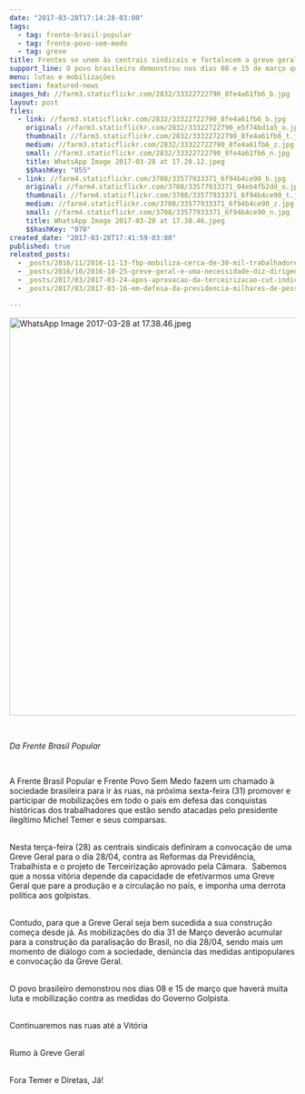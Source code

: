 ```yaml
---
date: "2017-03-28T17:14:28-03:00"
tags:
  - tag: frente-brasil-popular
  - tag: frente-povo-sem-medo
  - tag: greve
title: Frentes se unem às centrais sindicais e fortalecem a greve geral do 28 de abril
support_line: O povo brasileiro demonstrou nos dias 08 e 15 de março que haverá muita luta e mobilização contra as medidas do Governo Golpista.
menu: lutas e mobilizações
section: featured-news
images_hd: //farm3.staticflickr.com/2832/33322722790_8fe4a61fb6_b.jpg
layout: post
files:
  - link: //farm3.staticflickr.com/2832/33322722790_8fe4a61fb6_b.jpg
    original: //farm3.staticflickr.com/2832/33322722790_e5f74bd1a5_o.jpg
    thumbnail: //farm3.staticflickr.com/2832/33322722790_8fe4a61fb6_t.jpg
    medium: //farm3.staticflickr.com/2832/33322722790_8fe4a61fb6_z.jpg
    small: //farm3.staticflickr.com/2832/33322722790_8fe4a61fb6_n.jpg
    title: WhatsApp Image 2017-03-28 at 17.20.12.jpeg
    $$hashKey: "055"
  - link: //farm4.staticflickr.com/3708/33577933371_6f94b4ce90_b.jpg
    original: //farm4.staticflickr.com/3708/33577933371_04eb4fb2dd_o.jpg
    thumbnail: //farm4.staticflickr.com/3708/33577933371_6f94b4ce90_t.jpg
    medium: //farm4.staticflickr.com/3708/33577933371_6f94b4ce90_z.jpg
    small: //farm4.staticflickr.com/3708/33577933371_6f94b4ce90_n.jpg
    title: WhatsApp Image 2017-03-28 at 17.38.46.jpeg
    $$hashKey: "070"
created_date: "2017-03-28T17:41:59-03:00"
published: true
releated_posts:
  - _posts/2016/11/2016-11-13-fbp-mobiliza-cerca-de-30-mil-trabalhadores-do-campo-e-da-cidade-em-rn.md
  - _posts/2016/10/2016-10-25-greve-geral-e-uma-necessidade-diz-dirigente-da-cut.md
  - _posts/2017/03/2017-03-24-apos-aprovacao-da-terceirizacao-cut-indica-greve-geral-em-abril.md
  - _posts/2017/03/2017-03-16-em-defesa-da-previdencia-milhares-de-pessoas-se-manifestam-em-mato-grosso-do-sul.md

---
```

<p><img alt="WhatsApp Image 2017-03-28 at 17.38.46.jpeg" height="700" src="//farm4.staticflickr.com/3708/33577933371_6f94b4ce90_b.jpg" width="700" /></p>

<p>&nbsp;</p>

<p><em>Da Frente Brasil Popular</em></p>

<p>&nbsp;</p>

<p>A Frente Brasil Popular e Frente Povo Sem Medo fazem um chamado &agrave; sociedade brasileira para ir &agrave;s ruas, na pr&oacute;xima sexta-feira (31) promover e participar de mobiliza&ccedil;&otilde;es em todo o pa&iacute;s em defesa das conquistas hist&oacute;ricas dos trabalhadores que est&atilde;o sendo atacadas pelo presidente ileg&iacute;timo Michel Temer e seus comparsas.</p>

<p><br />
Nesta ter&ccedil;a-feira (28) as centrais sindicais definiram a convoca&ccedil;&atilde;o de uma Greve Geral para o dia 28/04, contra as Reformas da Previd&ecirc;ncia, Trabalhista e o projeto de Terceiriza&ccedil;&atilde;o aprovado pela C&acirc;mara.&nbsp; Sabemos que a nossa vit&oacute;ria depende da capacidade de efetivarmos uma Greve Geral que pare a produ&ccedil;&atilde;o e a circula&ccedil;&atilde;o no pa&iacute;s, e imponha uma derrota pol&iacute;tica aos golpistas.</p>

<p><br />
Contudo, para que a Greve Geral seja bem sucedida a sua constru&ccedil;&atilde;o come&ccedil;a desde j&aacute;. As mobiliza&ccedil;&otilde;es do dia 31 de Mar&ccedil;o dever&atilde;o acumular para a constru&ccedil;&atilde;o da paralisa&ccedil;&atilde;o do Brasil, no dia 28/04, sendo mais um momento de di&aacute;logo com a sociedade, den&uacute;ncia das medidas antipopulares e convoca&ccedil;&atilde;o da Greve Geral.</p>

<p><br />
O povo brasileiro demonstrou nos dias 08 e 15 de mar&ccedil;o que haver&aacute; muita luta e mobiliza&ccedil;&atilde;o contra as medidas do Governo Golpista.</p>

<p><br />
Continuaremos nas ruas at&eacute; a Vit&oacute;ria</p>

<p><br />
Rumo &agrave; Greve Geral</p>

<p><br />
Fora Temer e Diretas, J&aacute;!</p>
